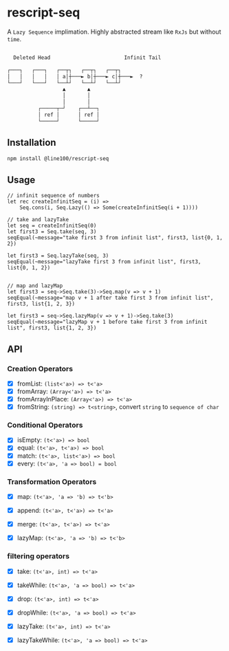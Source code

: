 # rescript-seq

A `Lazy Sequence` implimation. Highly abstracted stream like `RxJs` but without `time`.

```txt

  Deleted Head                        Infinit Tail

┌───┐   ┌───┐   ┌──┬┐   ┌──┬┐   ┌──┬┐
│   │   │   │   │ a│┼───► b│┼───► c│┼───►  ?
└───┘   └───┘   └──┴┘   └──┴┘   └──┴┘
                  ▲       ▲
                  │       │
                  │       │
          ┌─────┬─┘    ┌──┴──┐
          │ ref │      │ ref │
          └─────┘      └─────┘

```

## Installation

```sh
npm install @line100/rescript-seq
```

## Usage

```rescript
// infinit sequence of numbers
let rec createInfinitSeq = (i) =>
    Seq.cons(i, Seq.Lazy(() => Some(createInfinitSeq(i + 1))))

// take and lazyTake
let seq = createInfinitSeq(0)
let first3 = Seq.take(seq, 3)
seqEqual(~message="take first 3 from infinit list", first3, list{0, 1, 2})

let first3 = Seq.lazyTake(seq, 3)
seqEqual(~message="lazyTake first 3 from infinit list", first3, list{0, 1, 2})


// map and lazyMap
let first3 = seq->Seq.take(3)->Seq.map(v => v + 1)
seqEqual(~message="map v + 1 after take first 3 from infinit list", first3, list{1, 2, 3})

let first3 = seq->Seq.lazyMap(v => v + 1)->Seq.take(3)
seqEqual(~message="lazyMap v + 1 before take first 3 from infinit list", first3, list{1, 2, 3})
```

## API

### Creation Operators
- [x] fromList: `(list<'a>) => t<'a>`
- [x] fromArray: `(Array<'a>) => t<'a>`
- [x] fromArrayInPlace: `(Array<'a>) => t<'a>`
- [x] fromString: `(string) => t<string>`, convert `string` to `sequence of char`

### Conditional Operators
- [x] isEmpty: `(t<'a>) => bool`
- [x] equal: `(t<'a>, t<'a>) => bool`
- [x] match: `(t<'a>, list<'a>) => bool`
- [x] every: `(t<'a>, 'a => bool) = bool`

### Transformation Operators
- [x] map: `(t<'a>, 'a => 'b) => t<'b>`
- [x] append: `(t<'a>, t<'a>) => t<'a>`
- [x] merge: `(t<'a>, t<'a>) => t<'a>`

- [x] lazyMap: `(t<'a>, 'a => 'b) => t<'b>`

### filtering operators
- [x] take: `(t<'a>, int) => t<'a>`
- [x] takeWhile: `(t<'a>, 'a => bool) => t<'a>`
- [x] drop: `(t<'a>, int) => t<'a>`
- [x] dropWhile: `(t<'a>, 'a => bool) => t<'a>`

- [x] lazyTake: `(t<'a>, int) => t<'a>`
- [x] lazyTakeWhile: `(t<'a>, 'a => bool) => t<'a>`